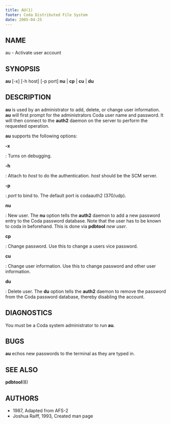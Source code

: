 ```yaml
---
title: AU(1)
footer: Coda Distributed File System
date: 2005-04-25
---
```


## NAME

au - Activate user account

## SYNOPSIS

**au** \[-x] \[-h host] \[-p port] **nu** | **cp** | **cu** | **du**

## DESCRIPTION

**au** is used by an administrator to add, delete, or change user information.
**au** will first prompt for the administrators Coda user name and password. It
will then connect to the **auth2** daemon on the server to perform the
requested operation.

**au** supports the following options:

**-x**

:   Turns on debugging.

**-h**

:   Attach to *host* to do the authentication. *host* should be the SCM
    server.

**-p**

:   *port* to bind to. The default port is codaauth2 (370/udp).

**nu**

:   New user. The **nu** option tells the **auth2** daemon to add a new
    password entry to the Coda password database. Note that the user has
    to be known to coda in beforehand. This is done via **pdbtool** *new user*.

**cp**

:   Change password. Use this to change a users vice password.

**cu**

:   Change user information. Use this to change password and other user
    information.

**du**

:   Delete user. The **du** option tells the **auth2** daemon to remove
    the password from the Coda password database, thereby disabling the
    account.

## DIAGNOSTICS

You must be a Coda system administrator to run **au**.

## BUGS

**au** echos new passwords to the terminal as they are typed in.

## SEE ALSO

**pdbtool**(8)

## AUTHORS

- 1987, Adapted from AFS-2
- Joshua Raiff, 1993, Created man page
